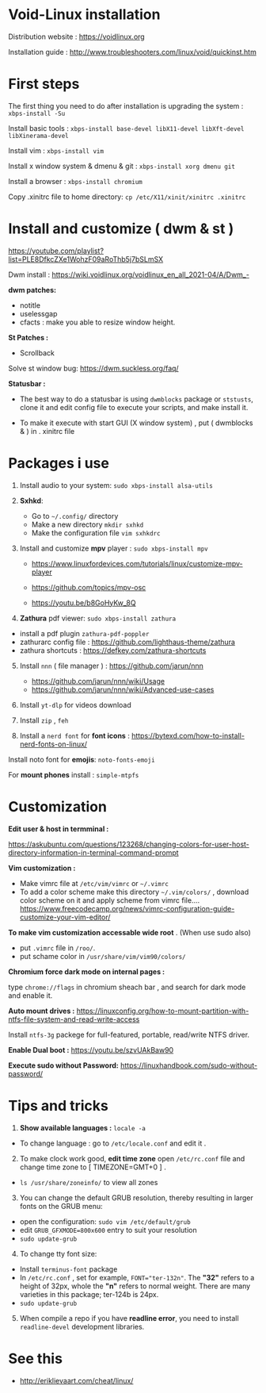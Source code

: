 # Void-Linux installation
Distribution website : https://voidlinux.org 

Installation guide : http://www.troubleshooters.com/linux/void/quickinst.htm

# First steps

The first thing you need to do after installation is upgrading the system : 
` xbps-install -Su `

Install basic tools : 
` xbps-install base-devel libX11-devel libXft-devel libXinerama-devel `

Install vim : ` xbps-install vim `

Install x window system & dmenu & git : 
` xbps-install xorg dmenu git `

Install a browser :
` xbps-install chromium `

Copy .xinitrc file to home directory:
` cp /etc/X11/xinit/xinitrc .xinitrc `

# Install and customize ( dwm & st )

https://youtube.com/playlist?list=PLE8DfkcZXe1WohzF09aRoThb5j7bSLmSX

Dwm install : https://wiki.voidlinux.org/voidlinux_en_all_2021-04/A/Dwm_-

**dwm patches:**
- notitle
- uselessgap
- cfacts : make you able to resize window height.

**St Patches :**
- Scrollback 

Solve st window bug: https://dwm.suckless.org/faq/

**Statusbar :** 
- The best way to do a statusbar is using `dwmblocks` package or `ststusts`, clone it and edit config file to execute your scripts, and make install it.

- To make it execute with start GUI (X window system) , put ( dwmblocks & ) in . xinitrc file

# Packages i use
1. Install audio to your system: `sudo xbps-install alsa-utils` 

2. **Sxhkd**:
    - Go to ` ~/.config/ ` directory
    - Make a new directory ` mkdir sxhkd `
    - Make the configuration file ` vim sxhkdrc ` 
    
3. Install  and customize **mpv** player : `sudo xbps-install mpv`
    - https://www.linuxfordevices.com/tutorials/linux/customize-mpv-player

    - https://github.com/topics/mpv-osc

    - https://youtu.be/b8GoHyKw_8Q


4. **Zathura** pdf viewer: `sudo xbps-install zathura`
- install a pdf plugin ` zathura-pdf-poppler `
- zathurarc config file :  https://github.com/lighthaus-theme/zathura
- zathura shortcuts :
https://defkey.com/zathura-shortcuts

5. Install `nnn` ( file manager ) :
https://github.com/jarun/nnn 
    - https://github.com/jarun/nnn/wiki/Usage
    - https://github.com/jarun/nnn/wiki/Advanced-use-cases

6. Install `yt-dlp` for videos download

7. Install `zip` , `feh`

8. Install a `nerd font` for **font icons** :
https://bytexd.com/how-to-install-nerd-fonts-on-linux/

Install noto font for **emojis**:
` noto-fonts-emoji `

For **mount phones** install :
` simple-mtpfs `

# Customization
**Edit user & host in termminal :**

https://askubuntu.com/questions/123268/changing-colors-for-user-host-directory-information-in-terminal-command-prompt

**Vim customization :**

- Make vimrc file at ` /etc/vim/vimrc ` or ` ~/.vimrc `
- To add a color scheme make this directory `~/.vim/colors/` , download color scheme on it and apply scheme from  vimrc file....
https://www.freecodecamp.org/news/vimrc-configuration-guide-customize-your-vim-editor/

**To make vim customization accessable wide root** . (When use sudo also)

- put ` .vimrc ` file in `/roo/`.
- put schame color in `/usr/share/vim/vim90/colors/`

**Chromium force dark mode on internal pages :**

type ` chrome://flags ` in chromium sheach bar , and search for dark mode and enable it.

**Auto mount drives :**
https://linuxconfig.org/how-to-mount-partition-with-ntfs-file-system-and-read-write-access

Install `ntfs-3g` packege for full-featured, portable, read/write NTFS driver.

**Enable Dual boot :**
https://youtu.be/szvUAkBaw90

**Execute sudo without Password:**
https://linuxhandbook.com/sudo-without-password/


# Tips and tricks
1. **Show available languages :** `locale -a `
- To change language : go to ` /etc/locale.conf ` and edit it .

2. To make clock work good, **edit time zone** open ` /etc/rc.conf ` file and change time zone to [ TIMEZONE=GMT+0 ] .
- ` ls /usr/share/zoneinfo/ ` to view all zones

3. You can change the default GRUB resolution, thereby resulting in larger fonts on the GRUB menu:
- open the configuration: ` sudo vim /etc/default/grub `
- edit ` GRUB_GFXMODE=800x600 ` entry to suit your resolution
- ` sudo update-grub `


4. To change tty font size:
- Install `terminus-font` package 
- In `/etc/rc.conf` , set for example, ` FONT="ter-132n" `. The **"32"** refers to a height of 32px, whole the **"n"** refers to normal weight. There are many varieties in this package; ter-124b is 24px.
- ` sudo update-grub `

5. When compile a repo if you have **readline error**, you need to install ` readline-devel ` development libraries.

# See this
- http://eriklievaart.com/cheat/linux/


